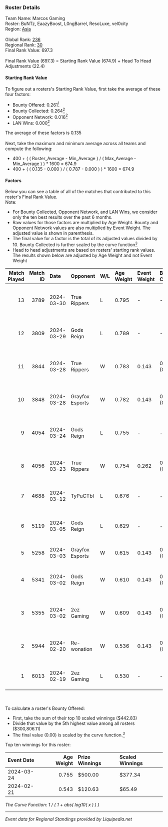 ### Roster Details<br />
Team Name: Marcos Gaming<br />
Roster: BuNTz, EaazyBoost, L0ngBarrel, ResoLuxe, vel0city<br />
Region: [Asia]( ../standings_asia.md)<br />
<br />
Global Rank: [236](../standings_global.md)<br />
Regional Rank: [30]( ../standings_asia.md)<br />
Final Rank Value:  697.3<br />
<br />
Final Rank Value (697.3) = Starting Rank Value (674.9) + Head To Head Adjustments (22.4)<br />

#### Starting Rank Value<br />
To figure out a rosters's Starting Rank Value, first take the average of these four factors:<br />
- Bounty Offered: 0.261[<sup>1</sup>](#table2)
- Bounty Collected: 0.264[<sup>2</sup>](#table1)
- Opponent Network: 0.016[<sup>2</sup>](#table1)
- LAN Wins: 0.000[<sup>2</sup>](#table1)

The average of these factors is 0.135<br />
<br />
Next, take the maximum and minimum average across all teams and compute the following:<br />
- 400 + ( ( Roster_Average - Min_Average ) / ( Max_Average - Min_Average ) ) * 1600 = 674.9
- 400 + ( ( 0.135 - 0.000 ) / ( 0.787 - 0.000 ) ) * 1600 = 674.9


#### Factors<br />
Below you can see a table of all of the matches that contributed to this roster's Final Rank Value.<br />
Note:<br />

- For Bounty Collected, Opponent Network, and LAN Wins, we consider only the ten best results over the past 6 months.
- Raw values for those factors are multiplied by Age Weight. Bounty and Opponent Network values are also multiplied by Event Weight. The adjusted value is shown in parenthesis.
- The final value for a factor is the total of its adjusted values divided by 10. Bounty Collected is further scaled by the curve function[<sup>3</sup>](#curveFunction)
- Head to head adjustments are based on rosters' starting rank values. The results shown below are adjusted by Age Weight and not Event Weight
<span id="table1"></span><br />


| Match Played | Match ID | Date       | Opponent        | W/L | Age Weight | Event Weight | Bounty Collected | Opponent Network | LAN Wins  | H2H Adj. | Roster                                             |
| -: | -: | :- | :- | :- | :- | :- | :- | :- | :- | -: | :- |
|           13 |     3789 | 2024-03-30 | True Rippers    | L   | 0.795      | -            | -                | -                | -         |   -10.89 | BuNTz, EaazyBoost, L0ngBarrel, ResoLuxe, vel0city  |
|           12 |     3809 | 2024-03-29 | Gods Reign      | L   | 0.789      | -            | -                | -                | -         |    -6.19 | BuNTz, EaazyBoost, L0ngBarrel, ResoLuxe, vel0city  |
|           11 |     3844 | 2024-03-28 | True Rippers    | W   | 0.783      | 0.143        | 0.025 (0.003)    | 0.241 (0.027)    | 0 (0.000) |    13.47 | BuNTz, EaazyBoost, L0ngBarrel, ResoLuxe, vel0city  |
|           10 |     3848 | 2024-03-28 | Grayfox Esports | W   | 0.782      | 0.143        | 0.004 (0.000)    | 0.204 (0.023)    | 0 (0.000) |    11.03 | BuNTz, EaazyBoost, L0ngBarrel, ResoLuxe, vel0city  |
|            9 |     4054 | 2024-03-24 | Gods Reign      | L   | 0.755      | -            | -                | -                | -         |    -6.09 | BuNTz, EaazyBoost, L0ngBarrel, ResoLuxe, vel0city  |
|            8 |     4056 | 2024-03-23 | True Rippers    | W   | 0.754      | 0.262        | 0.025 (0.005)    | 0.241 (0.048)    | 0 (0.000) |    13.95 | Anasasis, Crazy_Gamer, DEFAULTER, Mcg1LLzZz, Rossi |
|            7 |     4688 | 2024-03-12 | TyPuCTbl        | L   | 0.676      | -            | -                | -                | -         |   -12.85 | AceQx, Forceboy, Leoo, majorK-, xds                |
|            6 |     5119 | 2024-03-05 | Gods Reign      | L   | 0.629      | -            | -                | -                | -         |    -5.51 | Bhavi, f1redup, Ph1NNN, R2B2, reV3nnnn             |
|            5 |     5258 | 2024-03-03 | Grayfox Esports | W   | 0.615      | 0.143        | 0.004 (0.000)    | 0.204 (0.018)    | 0 (0.000) |     9.26 | Ace, arakyN, ghostxD, Marzil, Nox                  |
|            4 |     5341 | 2024-03-02 | Gods Reign      | W   | 0.610      | 0.143        | 0.086 (0.007)    | 0.461 (0.040)    | 0 (0.000) |    14.12 | BuNTz, EaazyBoost, L0ngBarrel, ResoLuxe, vel0city  |
|            3 |     5355 | 2024-03-02 | 2ez Gaming      | W   | 0.609      | 0.143        | 0.001 (0.000)    | 0.095 (0.008)    | 0 (0.000) |     8.50 | BuNTz, EaazyBoost, L0ngBarrel, ResoLuxe, vel0city  |
|            2 |     5944 | 2024-02-20 | Re-wonation     | W   | 0.536      | 0.143        | 0.000 (0.000)    | 0.000 (0.000)    | 0 (0.000) |     3.01 | BuNTz, EaazyBoost, L0ngBarrel, ResoLuxe, vel0city  |
|            1 |     6013 | 2024-02-19 | 2ez Gaming      | L   | 0.530      | -            | -                | -                | -         |    -9.46 | bb1, iFRAGEZ, p7, Recoilmaster, ShinChAn           |

<br />
<span id="table2"></span><br />
To calculate a roster's Bounty Offered:<br />

- First, take the sum of their top 10 scaled winnings ($442.83)
- Divide that value by the 5th highest value among all rosters ($300,806.11)
- The final value (0.00) is scaled by the curve function.[<sup>3</sup>](#curveFunction)

Top ten winnings for this roster:<br />

| Event Date | Age Weight | Prize Winnings | Scaled Winnings |
| :- | -: | :- | :- |
| 2024-03-24 |      0.755 | $500.00        | $377.34         |
| 2024-02-21 |      0.543 | $120.63        | $65.49          |


<span id="curveFunction"></span>_The Curve Function: 1 / ( 1 + abs( log10( x ) ) )_<br />

---
_Event data for Regional Standings provided by Liquipedia.net_<br />
